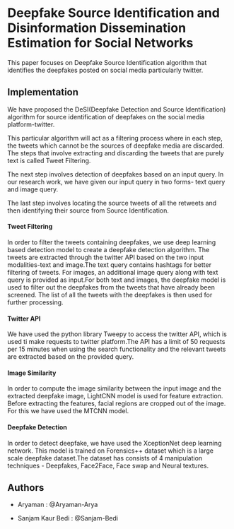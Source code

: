 # Deepfake Source Identification and Disinformation Dissemination Estimation for Social Networks
This paper focuses on Deepfake Source Identification algorithm that identifies the deepfakes posted on social media particularly twitter.

## Implementation
We have proposed the DeSI(Deepfake Detection and Source Identification) algorithm for source identification of deepfakes on the social media platform-twitter.

This particular algorithm will act as a filtering process where in each step, the tweets which cannot be the sources of deepfake media are discarded. The steps that involve extracting and discarding the tweets that are purely text is called Tweet Filtering.

The next step involves detection of deepfakes based on an input query. In our research work, we have given our input query in two forms- text query and image query. 

The last step involves locating the source tweets of all the retweets and then identifying their source from Source Identification.

 

#### Tweet Filtering 
In order to filter the tweets containing deepfakes, we use deep learning based detection model to create a deepfake detection algorithm. The tweets are extracted through the twitter API based on the two input modalities-text and image.The text query contains hashtags for better filtering of tweets. For images, an additional image query along with text query is provided as input.For both text and images, the deepfake model is used
to filter out the deepfakes from the tweets that have already been screened. The list of all the tweets with the deepfakes is then used for further processing.

#### Twitter API
We have used the python library Tweepy to access the twitter API, which is used ti make requests to twitter platform.The API has a
limit of 50 requests per 15 minutes when using the search
functionality and the relevant tweets are extracted based on
the provided query. 

#### Image Similarity
In order to compute the image similarity between the input image and the extracted deepfake image, LightCNN model is used for feature extraction. Before extracting the features, facial regions are cropped out of the image. For this we have used the MTCNN model.

#### Deepfake Detection
In order to detect deepfake, we have used the XceptionNet deep learning network. This model is trained on Forensics++ dataset which is a large scale deepfake dataset.The dataset has consists of 4 manipulation techniques - Deepfakes, Face2Face, Face swap and Neural textures. 


## Authors

- Aryaman : @Aryaman-Arya

- Sanjam Kaur Bedi : @Sanjam-Bedi

